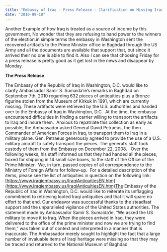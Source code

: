 ```yaml
---
title: "Embassy of Iraq - Press Release - Clarification on Missing Iraqi Artifacts"
date: "2010-09-18"
---
```


Another Example of how Iraq is treated as a source of income by this government, No wonder that they are refusing to hand power to the winners of the election.in simple terms the embassy in Washington sent the recovered artifacts to the Prime Minister office in Baghdad through the US Army and all the documents are available that support that, but since it arrived their no one is able to find it. Also I can see that choosing Friday for a press release is pretty good as it get lost in the news and disappear by Monday. 

**The Press Release** 

The Embassy of the Republic of Iraq in Washington, D.C. would like to clarify Ambassador Samir S. Sumaida’ie’s remarks in Baghdad on September 7th, 2010 regarding 632 pieces of antiquities plus a Bronze figurine stolen from the Museum of Kirkuk in 1991, which are currently missing. These artifacts were retrieved by the U.S. authorities and handed over to the Embassy of Iraq in Washington, D.C.  At the time, the embassy encountered difficulties in finding a carrier willing to transport the artifacts to Iraq and insure them.  Anxious to repatriate this collection as early as possible, the Ambassador asked General David Petraeus, the then Commander of American Forces in Iraq, to transport them to Iraq in a military plane. Gen. Petraeus generously agreed to provide the use of a U.S. military aircraft to safely transport the pieces. The general’s staff took custody of them from the Embassy on December 22, 2008.   Over the following weeks, his staff informed us that they had handed all the pieces, boxed for shipping in 14 small size boxes, to the staff of the Office of the Prime Minister.  We, in turn, passed copies of all correspondence to the Ministry of Foreign Affairs for follow-up.  For a detailed description of the items, please see the list of antiquities in question on the following link: [https://www.iraqiembassy.us/IraqiAntiquitiesEN.htm](https://www.iraqiembassy.us/IraqiAntiquitiesEN.htm)The Embassy of the Republic of Iraq in Washington, D.C. would like to reiterate its unflagging commitment to retrieving looted Iraqi antiquities and that it will spare no effort to that end. Our endeavor was successful thanks to the steadfast support and the unparalleled vigilance of the United States authorities. The statement made by Ambassador Samir S. Sumaida’ie, “We asked the US military to move it to Iraq. When the pieces arrived in Iraq, they were delivered to the office of the prime minister and now we are trying to find them,” was taken out of context and interpreted in a manner that is inaccurate. The Ambassador merely sought to highlight the fact that a large number of invaluable items of Iraqi heritage were missing so that they may be traced and returned to the National Museum of Baghdad

